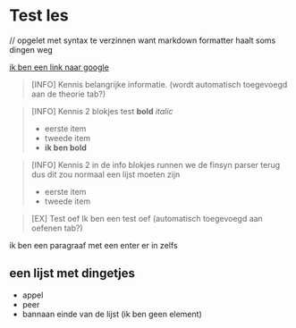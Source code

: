 # Test les

// opgelet met syntax te verzinnen want markdown formatter haalt soms dingen weg

[ik ben een link naar google](https://google.com)

> [INFO] Kennis
> belangrijke informatie. (wordt automatisch toegevoegd aan de theorie tab?)

> [INFO] Kennis 2
> blokjes test **bold** _italic_
>
> - eerste item
> - tweede item
> - **ik ben bold**

> [INFO] Kennis 2
> in de info blokjes runnen we de finsyn parser terug dus dit zou normaal een lijst moeten zijn
>
> - eerste item
> - tweede item

> [EX] Test oef
> Ik ben een test oef (automatisch toegevoegd aan oefenen tab?)

ik ben een paragraaf
met een enter er in zelfs

## een lijst met dingetjes

- appel
- peer
- bannaan
  einde van de lijst (ik ben geen element)
